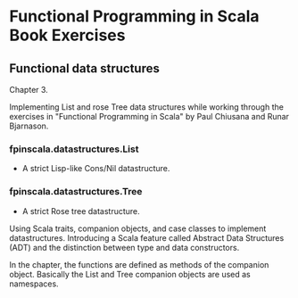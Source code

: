# Functional Programming in Scala Book Exercises

## Functional data structures

Chapter 3.

Implementing List and rose Tree data structures while working
through the exercises in  "Functional Programming in Scala"
by Paul Chiusana and Runar Bjarnason.

### fpinscala.datastructures.List
   * A strict Lisp-like Cons/Nil datastructure.

### fpinscala.datastructures.Tree
   * A strict Rose tree datastructure.

Using Scala traits, companion objects, and case classes to
implement datastructures.  Introducing a Scala feature called
Abstract Data Structures (ADT) and the distinction between
type and data constructors.

In the chapter, the functions are defined as methods of the
companion object.  Basically the List and Tree companion
objects are used as namespaces.
